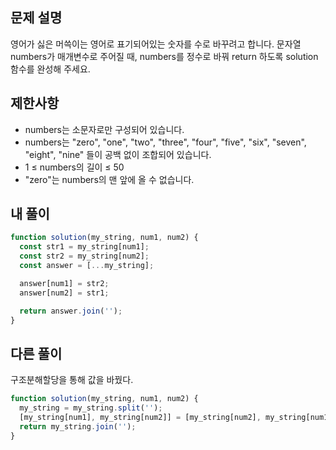 ## 문제 설명

영어가 싫은 머쓱이는 영어로 표기되어있는 숫자를 수로 바꾸려고 합니다. 문자열 numbers가 매개변수로 주어질 때, numbers를 정수로 바꿔 return 하도록 solution 함수를 완성해 주세요.

## 제한사항

- numbers는 소문자로만 구성되어 있습니다.
- numbers는 "zero", "one", "two", "three", "four", "five", "six", "seven", "eight", "nine" 들이 공백 없이 조합되어 있습니다.
- 1 ≤ numbers의 길이 ≤ 50
- "zero"는 numbers의 맨 앞에 올 수 없습니다.

## 내 풀이

```js
function solution(my_string, num1, num2) {
  const str1 = my_string[num1];
  const str2 = my_string[num2];
  const answer = [...my_string];

  answer[num1] = str2;
  answer[num2] = str1;

  return answer.join('');
}
```

## 다른 풀이

구조분해할당을 통해 값을 바꿨다.

```js
function solution(my_string, num1, num2) {
  my_string = my_string.split('');
  [my_string[num1], my_string[num2]] = [my_string[num2], my_string[num1]];
  return my_string.join('');
}
```
